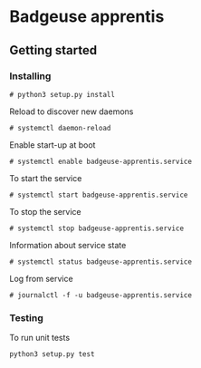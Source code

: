 # Badgeuse apprentis

## Getting started

### Installing
```
# python3 setup.py install
```

Reload to discover new daemons
```
# systemctl daemon-reload
```

Enable start-up at boot
```
# systemctl enable badgeuse-apprentis.service
```

To start the service
```
# systemctl start badgeuse-apprentis.service
```

To stop the service
```
# systemctl stop badgeuse-apprentis.service
```

Information about service state
```
# systemctl status badgeuse-apprentis.service
```

Log from service
```
# journalctl -f -u badgeuse-apprentis.service
```

### Testing
To run unit tests
```
python3 setup.py test
```
